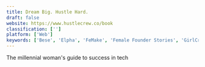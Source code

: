```yaml
---
title: Dream Big. Hustle Hard.
draft: false 
website: https://www.hustlecrew.co/book
classification: ['']
platform: ['Web']
keywords: ['Bese', 'Elpha', 'FeMake', 'Female Founder Stories', 'GirlCrew', 'Global Women in VC Directory', 'Hire a BuzzFeeder', 'HireHer', 'Indie Hackers Community', 'Latinxs Who Design', 'Launch', 'Present', 'Public Design Vault', 'She Codes', 'Shello', 'The New Girlboss', 'The Violet Society', 'Wysa', 'Yellowzine']
---
```

The millennial woman's guide to success in tech